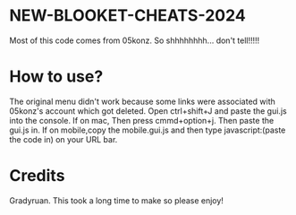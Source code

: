# NEW-BLOOKET-CHEATS-2024
Most of this code comes from 05konz. So shhhhhhhh... don't tell!!!!!
# How to use?
The original menu didn't work because some links were associated with 05konz's account which got deleted.
Open ctrl+shift+J and paste the gui.js into the console. If on mac, Then press cmmd+option+j. Then paste the gui.js in.
If on mobile,copy the mobile.gui.js and then type javascript:(paste the code in) on your URL bar. 
# Credits
Gradyruan. This took a long time to make so please enjoy! 
